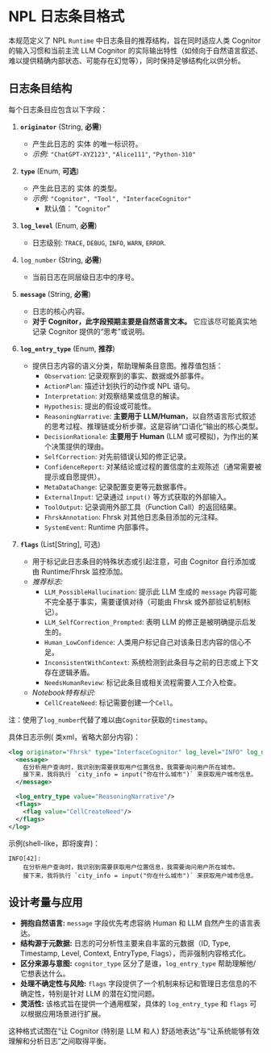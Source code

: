 # NPL 日志条目格式
本规范定义了 NPL `Runtime` 中日志条目的推荐结构，旨在同时适应人类 Cognitor 的输入习惯和当前主流 LLM Cognitor 的实际输出特性（如倾向于自然语言叙述、难以提供精确内部状态、可能存在幻觉等），同时保持足够结构化以供分析。

## 日志条目结构

每个日志条目应包含以下字段：

1.  **`originator`** (String, **必需**)
    *   产生此日志的 实体 的唯一标识符。
    *   *示例:* `"ChatGPT-XYZ123"`, `"Alice111"`, `"Python-310"`

2.  **`type`** (Enum, **可选**)
    *   产生此日志的 实体 的类型。
    *   *示例:* `"Cognitor", "Tool", "InterfaceCognitor"`
	    * 默认值： "`Cognitor`"

3.  **`log_level`** (Enum, **必需**)
    *   日志级别: `TRACE`, `DEBUG`, `INFO`, `WARN`, `ERROR`.

4.  `log_number` (String, **必需**)
	- 当前日志在同层级日志中的序号。

5.  **`message`** (String, **必需**)
    *   日志的核心内容。
    * **对于 Cognitor，此字段预期主要是自然语言文本。** 它应该尽可能真实地记录 Cognitor 提供的“思考”或说明。

6.  **`log_entry_type`** (Enum, **推荐**)
    *   提供日志内容的语义分类，帮助理解条目意图。推荐值包括：
        *   `Observation`: 记录观察到的事实、数据或外部事件。
        *   `ActionPlan`: 描述计划执行的动作或 NPL 语句。
        *   `Interpretation`: 对观察结果或信息的解读。
        *   `Hypothesis`: 提出的假设或可能性。
        *   `ReasoningNarrative`: **主要用于 LLM/Human**，以自然语言形式叙述的思考过程、推理链或分析步骤。这是容纳“口语化”输出的核心类型。
        *   `DecisionRationale`: **主要用于 Human** (LLM 或可模拟)，为作出的某个决策提供的理由。
        *   `SelfCorrection`: 对先前错误认知的修正记录。
        *   `ConfidenceReport`: 对某结论或过程的置信度的主观陈述（通常需要被提示或自愿提供）。
        *   `MetaDataChange`: 记录配置变更等元数据事件。
        *   `ExternalInput`: 记录通过 `input()` 等方式获取的外部输入。
        *   `ToolOutput`: 记录调用外部工具（Function Call）的返回结果。
        *   `FhrskAnnotation`: Fhrsk 对其他日志条目添加的元注释。
        *   `SystemEvent`: Runtime 内部事件。

7. **`flags`** (List[String], 可选)
    *   用于标记此日志条目的特殊状态或引起注意，可由 Cognitor 自行添加或由 Runtime/Fhrsk 监控添加。
    *   *推荐标志:*
        *   `LLM_PossibleHallucination`: 提示此 LLM 生成的 `message` 内容可能不完全基于事实，需要谨慎对待（可能由 Fhrsk 或外部验证机制标记）。
        *   `LLM_SelfCorrection_Prompted`: 表明 LLM 的修正是被明确提示后发生的。
        *   `Human_LowConfidence`: 人类用户标记自己对该条日志内容的信心不足。
        *   `InconsistentWithContext`: 系统检测到此条目与之前的日志或上下文存在逻辑矛盾。
        *   `NeedsHumanReview`: 标记此条目或相关流程需要人工介入检查。
    *  *Notebook特有标识:*
        *  `CellCreateNeed`: 标记需要创建一个`Cell`。

注：使用了`log_number`代替了难以由`Cognitor`获取的`timestamp`。

具体日志示例( 类xml，省略大部分内容)：
```xml
<log originator="Fhrsk" type="InterfaceCognitor" log_level="INFO" log_number="42">
  <message>
	在分析用户查询时，我识别到需要获取用户位置信息，我需要询问用户所在城市。
	接下来，我将执行 `city_info = input("你在什么城市")` 来获取用户城市信息。
  </message>

  <log_entry_type value="ReasoningNarrative"/>
  <flags>
	<flag value="CellCreateNeed"/>
  </flags>
</log>
```

示例(shell-like，即将废弃)：
```
INFO[42]: 
	在分析用户查询时，我识别到需要获取用户位置信息，我需要询问用户所在城市。
    接下来，我将执行 `city_info = input("你在什么城市")` 来获取用户城市信息。
```

## 设计考量与应用

*   **拥抱自然语言:** `message` 字段优先考虑容纳 Human 和 LLM 自然产生的语言表达。
*   **结构源于元数据:** 日志的可分析性主要来自丰富的元数据（ID, Type, Timestamp, Level, Context, EntryType, Flags），而非强制内容格式化。
*   **区分来源与意图:** `cognitor_type` 区分了是谁，`log_entry_type` 帮助理解他/它想表达什么。
*   **处理不确定性与风险:** `flags` 字段提供了一个机制来标记和管理日志信息的不确定性，特别是针对 LLM 的潜在幻觉问题。
*   **灵活性:** 该格式旨在提供一个通用框架，具体的 `log_entry_type` 和 `flags` 可以根据应用场景进行扩展。

这种格式试图在“让 Cognitor (特别是 LLM 和人) 舒适地表达”与“让系统能够有效理解和分析日志”之间取得平衡。